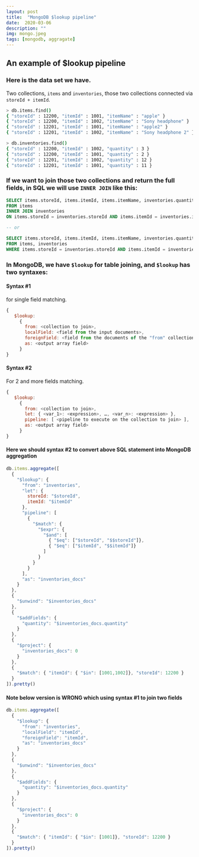 ```yaml
---
layout: post
title:  "MongoDB $lookup pipeline"
date:  2020-03-06
description: ""
img: mongo.jpeg
tags: [mongodb, aggragate]
---
```


## An example of $lookup pipeline

### Here is the data set we have.
Two collections, `items` and `inventories`, those two collections connected via `storeId + itemId`.

```sh
> db.items.find()
{ "storeId" : 12200, "itemId" : 1001, "itemName" : "apple" }
{ "storeId" : 12200, "itemId" : 1002, "itemName" : "Sony headphone" }
{ "storeId" : 12201, "itemId" : 1001, "itemName" : "apple2" }
{ "storeId" : 12201, "itemId" : 1002, "itemName" : "Sony headphone 2" }

> db.inventories.find()
{ "storeId" : 12200, "itemId" : 1002, "quantity" : 3 }
{ "storeId" : 12200, "itemId" : 1001, "quantity" : 2 }
{ "storeId" : 12201, "itemId" : 1002, "quantity" : 12 }
{ "storeId" : 12201, "itemId" : 1001, "quantity" : 11 }
```

### If we want to join those two collections and return the full fields, in SQL we will use `INNER JOIN` like this:

```sql
SELECT items.storeId, items.itemId, items.itemName, inventories.quantity 
FROM items
INNER JOIN inventories
ON items.storeId = inventories.storeId AND items.itemId = inventories.itemId

-- or

SELECT items.storeId, items.itemId, items.itemName, inventories.quantity
FROM items, inventories
WHERE items.storeId = inventories.storeId AND items.itemId = inventories.itemId
```

### In MongoDB, we have `$lookup` for table joining, and `$lookup` has two syntaxes:

#### Syntax #1

for single field matching.

```js
{
   $lookup:
     {
       from: <collection to join>,
       localField: <field from the input documents>,
       foreignField: <field from the documents of the "from" collection>,
       as: <output array field>
     }
}
```

#### Syntax #2

For 2 and more fields matching.

```js
{
   $lookup:
     {
       from: <collection to join>,
       let: { <var_1>: <expression>, …, <var_n>: <expression> },
       pipeline: [ <pipeline to execute on the collection to join> ],
       as: <output array field>
     }
}
```

#### Here we should syntax #2 to convert above SQL statement into MongoDB aggregation

```js
db.items.aggregate([
  {
    "$lookup": {
      "from": "inventories",
      "let": {
        storeId: "$storeId",
        itemId: "$itemId"
      },
      "pipeline": [
        {
          "$match": {
            "$expr": {
              "$and": [
                { "$eq": ["$storeId", "$$storeId"]},
                { "$eq": ["$itemId", "$$itemId"]}
              ]
            }
          }
        }
      ],
      "as": "inventories_docs"
    }
  },
  {
    "$unwind": "$inventories_docs"
  },
  {
    "$addFields": {
      "quantity": "$inventories_docs.quantity"
    }
  },
  {
    "$project": {
      "inventories_docs": 0
    }
  },
  {
    "$match": { "itemId": { "$in": [1001,1002]}, "storeId": 12200 }
  }
]).pretty()
```

#### Note below version is WRONG which using syntax #1 to join two fields

```js
db.items.aggregate([
  {
    "$lookup": {
      "from": "inventories",
      "localField": "itemId",
      "foreignField": "itemId",
      "as": "inventories_docs"
    }
  },
  {
    "$unwind": "$inventories_docs"
  },
  {
    "$addFields": {
      "quantity": "$inventories_docs.quantity"
    }
  },
  {
    "$project": {
      "inventories_docs": 0
    }
  },
  {
    "$match": { "itemId": { "$in": [1001]}, "storeId": 12200 }
  }
]).pretty()
```
